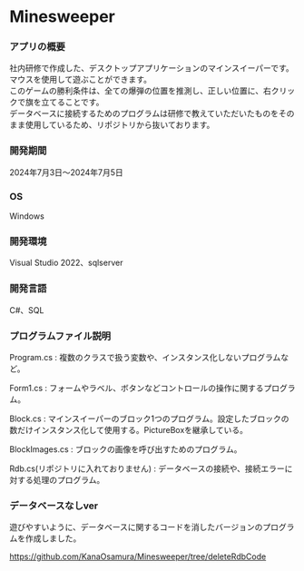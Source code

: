 # Minesweeper
### アプリの概要

社内研修で作成した、デスクトップアプリケーションのマインスイーパーです。  
マウスを使用して遊ぶことができます。  
このゲームの勝利条件は、全ての爆弾の位置を推測し、正しい位置に、右クリックで旗を立てることです。  
データベースに接続するためのプログラムは研修で教えていただいたものをそのまま使用しているため、リポジトリから抜いております。

### 開発期間
‎2024‎年‎7‎月‎3‎日～‎2024‎年‎7‎月‎5‎日

### OS
Windows

### 開発環境
Visual Studio 2022、sqlserver

### 開発言語
C#、SQL

### プログラムファイル説明
Program.cs : 複数のクラスで扱う変数や、インスタンス化しないプログラムなど。

Form1.cs : フォームやラベル、ボタンなどコントロールの操作に関するプログラム。

Block.cs : マインスイーパーのブロック1つのプログラム。設定したブロックの数だけインスタンス化して使用する。PictureBoxを継承している。

BlockImages.cs : ブロックの画像を呼び出すためのプログラム。

Rdb.cs(リポジトリに入れておりません) : データベースの接続や、接続エラーに対する処理のプログラム。

### データベースなしver
遊びやすいように、データベースに関するコードを消したバージョンのプログラムを作成しました。

https://github.com/KanaOsamura/Minesweeper/tree/deleteRdbCode
